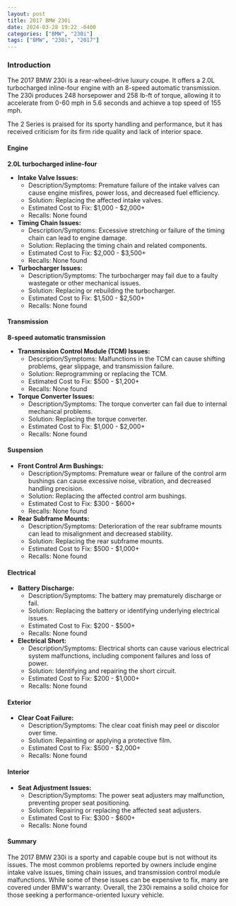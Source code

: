 ```yaml
---
layout: post
title: 2017 BMW 230i
date: 2024-03-28 19:22 -0400
categories: ["BMW", "230i"]
tags: ["BMW", "230i", "2017"]
---
```

### Introduction
The 2017 BMW 230i is a rear-wheel-drive luxury coupe. It offers a 2.0L turbocharged inline-four engine with an 8-speed automatic transmission. The 230i produces 248 horsepower and 258 lb-ft of torque, allowing it to accelerate from 0-60 mph in 5.6 seconds and achieve a top speed of 155 mph. 

The 2 Series is praised for its sporty handling and performance, but it has received criticism for its firm ride quality and lack of interior space.

#### Engine

**2.0L turbocharged inline-four**

* **Intake Valve Issues:**
    * Description/Symptoms: Premature failure of the intake valves can cause engine misfires, power loss, and decreased fuel efficiency.
    * Solution: Replacing the affected intake valves.
    * Estimated Cost to Fix: $1,000 - $2,000+
    * Recalls: None found
* **Timing Chain Issues:**
    * Description/Symptoms:  Excessive stretching or failure of the timing chain can lead to engine damage. 
    * Solution: Replacing the timing chain and related components.
    * Estimated Cost to Fix: $2,000 - $3,500+
    * Recalls: None found
* **Turbocharger Issues:**
    * Description/Symptoms: The turbocharger may fail due to a faulty wastegate or other mechanical issues.
    * Solution: Replacing or rebuilding the turbocharger.
    * Estimated Cost to Fix: $1,500 - $2,500+
    * Recalls: None found

#### Transmission

**8-speed automatic transmission**

* **Transmission Control Module (TCM) Issues:**
    * Description/Symptoms: Malfunctions in the TCM can cause shifting problems, gear slippage, and transmission failure.
    * Solution: Reprogramming or replacing the TCM.
    * Estimated Cost to Fix: $500 - $1,200+
    * Recalls: None found
* **Torque Converter Issues:**
    * Description/Symptoms: The torque converter can fail due to internal mechanical problems.
    * Solution: Replacing the torque converter.
    * Estimated Cost to Fix: $1,000 - $2,000+
    * Recalls: None found

#### Suspension

* **Front Control Arm Bushings:**
    * Description/Symptoms: Premature wear or failure of the control arm bushings can cause excessive noise, vibration, and decreased handling precision.
    * Solution: Replacing the affected control arm bushings.
    * Estimated Cost to Fix: $300 - $600+
    * Recalls: None found
* **Rear Subframe Mounts:**
    * Description/Symptoms: Deterioration of the rear subframe mounts can lead to misalignment and decreased stability.
    * Solution: Replacing the rear subframe mounts.
    * Estimated Cost to Fix: $500 - $1,000+
    * Recalls: None found

#### Electrical

* **Battery Discharge:**
    * Description/Symptoms: The battery may prematurely discharge or fail.
    * Solution: Replacing the battery or identifying underlying electrical issues.
    * Estimated Cost to Fix: $200 - $500+
    * Recalls: None found
* **Electrical Short:**
    * Description/Symptoms: Electrical shorts can cause various electrical system malfunctions, including component failures and loss of power.
    * Solution: Identifying and repairing the short circuit.
    * Estimated Cost to Fix: $200 - $1,000+
    * Recalls: None found

#### Exterior

* **Clear Coat Failure:**
    * Description/Symptoms: The clear coat finish may peel or discolor over time.
    * Solution: Repainting or applying a protective film.
    * Estimated Cost to Fix: $500 - $2,000+
    * Recalls: None found

#### Interior

* **Seat Adjustment Issues:**
    * Description/Symptoms: The power seat adjusters may malfunction, preventing proper seat positioning.
    * Solution: Repairing or replacing the affected seat adjusters.
    * Estimated Cost to Fix: $300 - $600+
    * Recalls: None found

#### Summary

The 2017 BMW 230i is a sporty and capable coupe but is not without its issues. The most common problems reported by owners include engine intake valve issues, timing chain issues, and transmission control module malfunctions. While some of these issues can be expensive to fix, many are covered under BMW's warranty. Overall, the 230i remains a solid choice for those seeking a performance-oriented luxury vehicle.

